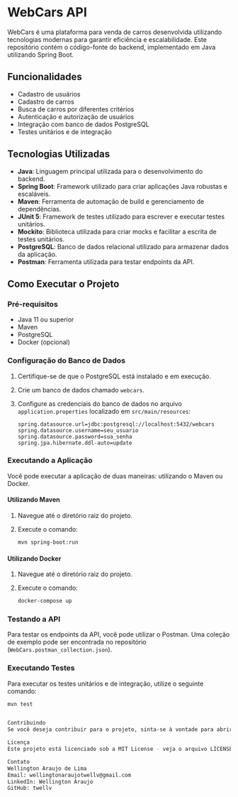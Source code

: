 # WebCars API

WebCars é uma plataforma para venda de carros desenvolvida utilizando tecnologias modernas para garantir eficiência e escalabilidade. Este repositório contém o código-fonte do backend, implementado em Java utilizando Spring Boot.

## Funcionalidades

- Cadastro de usuários
- Cadastro de carros
- Busca de carros por diferentes critérios
- Autenticação e autorização de usuários
- Integração com banco de dados PostgreSQL
- Testes unitários e de integração

## Tecnologias Utilizadas

- **Java**: Linguagem principal utilizada para o desenvolvimento do backend.
- **Spring Boot**: Framework utilizado para criar aplicações Java robustas e escaláveis.
- **Maven**: Ferramenta de automação de build e gerenciamento de dependências.
- **JUnit 5**: Framework de testes utilizado para escrever e executar testes unitários.
- **Mockito**: Biblioteca utilizada para criar mocks e facilitar a escrita de testes unitários.
- **PostgreSQL**: Banco de dados relacional utilizado para armazenar dados da aplicação.
- **Postman**: Ferramenta utilizada para testar endpoints da API.

## Como Executar o Projeto

### Pré-requisitos

- Java 11 ou superior
- Maven
- PostgreSQL
- Docker (opcional)

### Configuração do Banco de Dados

1. Certifique-se de que o PostgreSQL está instalado e em execução.
2. Crie um banco de dados chamado `webcars`.
3. Configure as credenciais do banco de dados no arquivo `application.properties` localizado em `src/main/resources`:

    ```properties
    spring.datasource.url=jdbc:postgresql://localhost:5432/webcars
    spring.datasource.username=seu_usuario
    spring.datasource.password=sua_senha
    spring.jpa.hibernate.ddl-auto=update
    ```

### Executando a Aplicação

Você pode executar a aplicação de duas maneiras: utilizando o Maven ou Docker.

#### Utilizando Maven

1. Navegue até o diretório raiz do projeto.
2. Execute o comando:

    ```bash
    mvn spring-boot:run
    ```

#### Utilizando Docker

1. Navegue até o diretório raiz do projeto.
2. Execute o comando:

    ```bash
    docker-compose up
    ```

### Testando a API

Para testar os endpoints da API, você pode utilizar o Postman. Uma coleção de exemplo pode ser encontrada no repositório (`WebCars.postman_collection.json`).

### Executando Testes

Para executar os testes unitários e de integração, utilize o seguinte comando:

```bash
mvn test


Contribuindo
Se você deseja contribuir para o projeto, sinta-se à vontade para abrir uma issue ou enviar um pull request. Toda ajuda é bem-vinda!

Licença
Este projeto está licenciado sob a MIT License - veja o arquivo LICENSE para mais detalhes.

Contato
Wellington Araujo de Lima
Email: wellingtonaraujotwellv@gmail.com
LinkedIn: Wellington Araujo
GitHub: twellv
